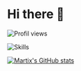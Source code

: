 # Hi there 👋
<img alt="Profil views" src="https://komarev.com/ghpvc/?username=ahhj93&label=Profile%20views&color=0e75b6&style=flat">

![Skills](https://skillicons.dev/icons?i=css,html,javascript,typescript,react,python,c,ocaml,&theme=dark)

[![Martix's GitHub stats](https://github-readme-stats.vercel.app/api?username=MartixInTheMatrix)](https://github.com/anuraghazra/github-readme-stats)

